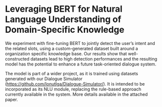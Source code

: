 # Leveraging BERT for Natural Language Understanding of Domain-Specific Knowledge
 We experiment with fine-tuning BERT to jointly detect the user’s intent and the related slots, using a custom-generated dataset built around a organization specific
knowledge base. Our results show that well-constructed datasets lead to high detection performances and the resulting model has the potential to enhance a future task-oriented dialogue system.

The model is part of a wider project, as it is trained using datasets generated with our Dialogue Simulator (https://github.com/IonutIga/Dialogue-Simulator/). It is intended to be incorporated as its NLU module, replacing the rule-based approach currently available in the system. More details available in the attached paper.

